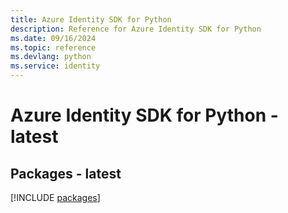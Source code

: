 ```yaml
---
title: Azure Identity SDK for Python
description: Reference for Azure Identity SDK for Python
ms.date: 09/16/2024
ms.topic: reference
ms.devlang: python
ms.service: identity
---
```

# Azure Identity SDK for Python - latest
## Packages - latest
[!INCLUDE [packages](identity-index.md)]